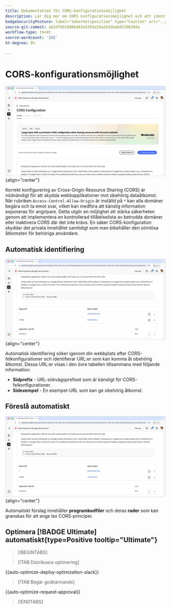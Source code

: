 ```yaml
---
title: Dokumentation för CORS-konfigurationsmöjlighet
description: Lär dig mer om CORS konfigurationsmöjlighet och att identifiera och åtgärda säkerhetsluckor på platsen.
badgeSecurityPosture: label="Säkerhetsposition" type="Caution" url="../../opportunity-types/security-posture.md" tooltip="Säkerhetsposition"
source-git-commit: ab2d75b1d986d83e3303e29a25d2babd1598394a
workflow-type: tm+mt
source-wordcount: '192'
ht-degree: 0%

---
```



# CORS-konfigurationsmöjlighet

![CORS-konfigurationsmöjlighet](./assets/cors-configuration/hero.png){align="center"}

Korrekt konfigurering av Cross-Origin Resource Sharing (CORS) är nödvändigt för att skydda webbapplikationer mot obehörig dataåtkomst. När rubriken `Access-Control-Allow-Origin` är inställd på `*` kan alla domäner begära och ta emot svar, vilket kan medföra att känslig information exponeras för angripare. Detta utgör en möjlighet att stärka säkerheten genom att implementera en kontrollerad tillåtelselista av betrodda domäner eller inaktivera CORS där det inte krävs. En säker CORS-konfiguration skyddar det privata innehållet samtidigt som man bibehåller den sömlösa åtkomsten för behöriga användare.

## Automatisk identifiering

![Identifiera CORS-konfigurationsmöjlighet automatiskt](./assets/cors-configuration/auto-identify.png){align="center"}

Automatisk identifiering söker igenom din webbplats efter CORS-felkonfigurationer och identifierar URL:er som kan komma åt obehörig åtkomst. Dessa URL:er visas i den övre tabellen tillsammans med följande information:

* **Sidprefix** - URL-sökvägsprefixet som är känsligt för CORS-felkonfigurationer.
* **Sidexempel** - En exempel-URL som kan ge obehörig åtkomst.

## Föreslå automatiskt

![Föreslå CORS-konfigurationsmöjlighet automatiskt](./assets/cors-configuration/auto-suggest.png){align="center"}

Automatiskt förslag innehåller **programkodfiler** och deras **rader** som kan granskas för att ange lax CORS-principer.


## Optimera [!BADGE Ultimate] automatiskt{type=Positive tooltip="Ultimate"}



>[!BEGINTABS]

>[!TAB Distribuera optimering]

{{auto-optimize-deploy-optimization-slack}}

>[!TAB Begär godkännande]

{{auto-optimize-request-approval}}

>[!ENDTABS]
